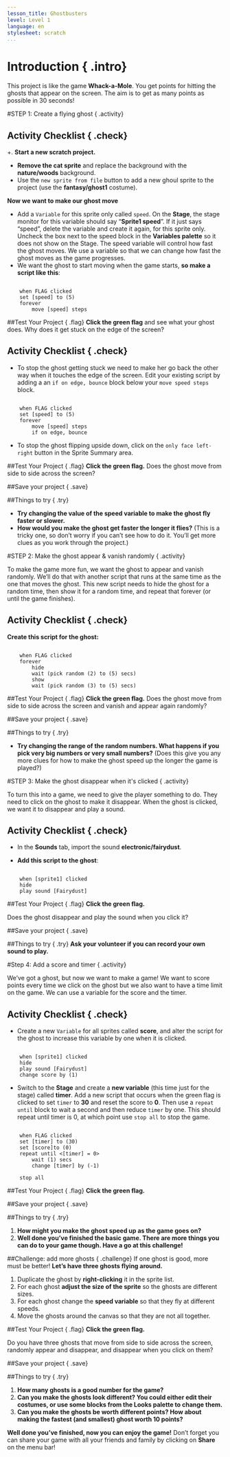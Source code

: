 ```yaml
---
lesson_title: Ghostbusters
level: Level 1
language: en
stylesheet: scratch
...
```


# Introduction { .intro}
This project is like the game __Whack-a-Mole__. You get points for hitting the ghosts that appear on the screen. The aim is to get as many points as possible in 30 seconds!

#STEP 1: Create a flying ghost { .activity}

## Activity Checklist { .check}

+. __Start a new scratch project.__
+ __Remove the cat sprite__ and replace the background with the __nature/woods__
background.
+ Use the `new sprite from file` button to add a new ghoul
sprite to the project (use the __fantasy/ghost1__ costume). 

__Now we want to make our ghost move__

+ Add a `Variable` for this sprite only called `speed`.
On the __Stage__, the stage monitor for this variable should say “__Sprite1 speed__”.
If it just says “speed”, delete the variable and create it again, for this sprite only. Uncheck the box next to the speed block in the
__Variables palette__ so it does not show on the Stage.
The speed variable will control how fast the ghost moves. We use a variable so that we can change how fast the ghost moves as the game progresses.
+ We want the ghost to start moving when the game starts, __so make a script like this__:

```blocks

	when FLAG clicked
	set [speed] to (5)
	forever
		move [speed] steps
```
		
##Test Your Project { .flag}
__Click the green flag__ and see what your ghost does. Why does it get stuck on the edge of the screen?

## Activity Checklist { .check}

+ To stop the ghost getting stuck we need to make her go back the other way when it touches the edge of the screen. Edit your existing script by adding a  an `if on edge, bounce` block below your
`move speed steps` block.

```blocks

	when FLAG clicked
	set [speed] to (5)
	forever
		move [speed] steps
		if on edge, bounce
```
+ To stop the ghost flipping upside down, click on the `only face left-right` button in the Sprite Summary area.

##Test Your Project { .flag}
__Click the green flag.__ 
Does the ghost move from side to side across the screen?

##Save your project { .save}

##Things to try { .try}
+ __Try changing the value of the speed variable to make the ghost fly faster or slower.__
+ __How would you make the ghost get faster the longer it flies?__
(This is a tricky one, so don’t worry if you can’t see how to do it. You’ll get more clues as you work through the project.)

#STEP 2: Make the ghost appear & vanish randomly { .activity}

To make the game more fun, we want the ghost to appear and vanish randomly. We’ll do that with another script that runs at the same time as the one that moves the ghost. This new script needs to hide the ghost for a random time, then show it for a random time, and repeat that forever (or until the game finishes).

## Activity Checklist { .check}

__Create this script for the ghost:__

```blocks

	when FLAG clicked
	forever
		hide
		wait (pick random (2) to (5) secs)
		show
		wait (pick random (3) to (5) secs)

```
##Test Your Project { .flag}
__Click the green flag.__ 
Does the ghost move from side to side across the screen and vanish and appear again randomly?

##Save your project { .save}

##Things to try { .try}
+ __Try changing the range of the random numbers. What happens if you pick very big numbers or very small numbers?__
(Does this give you any more clues for how to make the ghost speed up the longer the game is played?)

#STEP 3: Make the ghost disappear when it's clicked { .activity}

To turn this into a game, we need to give the player something to do. They need to click on the ghost to make it disappear. When the ghost is clicked, we want it to disappear and play a sound.

## Activity Checklist { .check}

+ In the __Sounds__ tab, import the sound __electronic/fairydust__. 

+ __Add this script to the ghost__:

```blocks

	when [sprite1] clicked
	hide
	play sound [Fairydust]
```
##Test Your Project { .flag}
__Click the green flag.__ 

Does the ghost disappear and play the sound when you click it?

##Save your project { .save}

##Things to try { .try}
__Ask your volunteer if you can record your own sound to play.__

#Step 4: Add a score and timer { .activity}

We’ve got a ghost, but now we want to make a game! We want to score points every time we click on the ghost but we also want to have a time limit on the game. We can use a variable for the score and the timer.

## Activity Checklist { .check}

+ Create a new `Variable` for all sprites called __score__, and alter the script for the ghost to increase this variable by one when it is clicked.

```blocks

	when [sprite1] clicked
	hide
	play sound [Fairydust]
	change score by (1)
```
+ Switch to the __Stage__ and create a __new variable__ (this time just for the stage) called __timer__. Add a new script that occurs when the green flag is clicked to set `timer` to __30__ and reset the score to __0__. Then use a `repeat until` block to wait a second and then reduce `timer` by
one. This should repeat until timer is 0, at which point use `stop all` to stop the game.

```blocks

	when FLAG clicked
	set [timer] to (30)
	set [score]to (0)
	repeat until <[timer] = 0>
		wait (1) secs
		change [timer] by (-1)
	
	stop all
```


##Test Your Project { .flag}
__Click the green flag.__ 

##Save your project { .save}

##Things to try { .try}
1. __How might you make the ghost speed up as the game goes on?__
2. __Well done you’ve finished the basic game. There are more things you can do to your game though. Have a go at this challenge!__

##Challenge: add more ghosts { .challenge}
If one ghost is good, more must be better! __Let’s have three ghosts flying around.__
1. Duplicate the ghost by __right-clicking__ it in the sprite list.
2. For each ghost __adjust the size of the sprite__ so the ghosts are different sizes.
3. For each ghost change the __speed variable__ so that they fly at different speeds.
4. Move the ghosts around the canvas so that they are not all together.

##Test Your Project { .flag}
__Click the green flag.__ 

Do you have three ghosts that move from side to side across the screen, randomly appear and disappear, and disappear when you click on them?

##Save your project { .save}

##Things to try { .try}

1. __How many ghosts is a good number for the game?__
2. __Can you make the ghosts look different? You could either edit their costumes, or use some blocks from the Looks palette to change them.__
3. __Can you make the ghosts be worth different points? How about making the fastest (and smallest) ghost worth 10 points?__


__Well done you’ve finished, now you can enjoy the game!__
Don’t forget you can share your game with all your friends and family by clicking on __Share__ on the menu bar!
